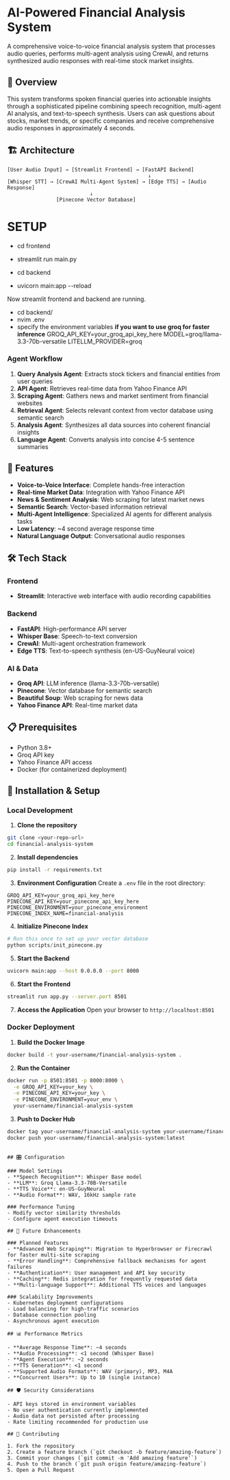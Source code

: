 # AI-Powered Financial Analysis System

A comprehensive voice-to-voice financial analysis system that processes audio queries, performs multi-agent analysis using CrewAI, and returns synthesized audio responses with real-time stock market insights.

## 🎯 Overview

This system transforms spoken financial queries into actionable insights through a sophisticated pipeline combining speech recognition, multi-agent AI analysis, and text-to-speech synthesis. Users can ask questions about stocks, market trends, or specific companies and receive comprehensive audio responses in approximately 4 seconds.

## 🏗️ Architecture

```
[User Audio Input] → [Streamlit Frontend] → [FastAPI Backend]
                                              ↓
[Whisper STT] → [CrewAI Multi-Agent System] → [Edge TTS] → [Audio Response]
                           ↓
                [Pinecone Vector Database]
```


# SETUP 
- cd frontend 
- streamlit run main.py

- cd backend  
- uvicorn main:app --reload 

Now streamlit frontend and backend are running.

- cd backend/
- nvim .env
- specify the environment variables 
**if you want to use groq for faster inference**
GROQ_API_KEY=your_groq_api_key_here
MODEL=groq/llama-3.3-70b-versatile
LITELLM_PROVIDER=groq


### Agent Workflow
1. **Query Analysis Agent**: Extracts stock tickers and financial entities from user queries
2. **API Agent**: Retrieves real-time data from Yahoo Finance API
3. **Scraping Agent**: Gathers news and market sentiment from financial websites
4. **Retrieval Agent**: Selects relevant context from vector database using semantic search
5. **Analysis Agent**: Synthesizes all data sources into coherent financial insights
6. **Language Agent**: Converts analysis into concise 4-5 sentence summaries

## 🚀 Features

- **Voice-to-Voice Interface**: Complete hands-free interaction
- **Real-time Market Data**: Integration with Yahoo Finance API
- **News & Sentiment Analysis**: Web scraping for latest market news
- **Semantic Search**: Vector-based information retrieval
- **Multi-Agent Intelligence**: Specialized AI agents for different analysis tasks
- **Low Latency**: ~4 second average response time
- **Natural Language Output**: Conversational audio responses

## 🛠️ Tech Stack

### Frontend
- **Streamlit**: Interactive web interface with audio recording capabilities

### Backend
- **FastAPI**: High-performance API server
- **Whisper Base**: Speech-to-text conversion
- **CrewAI**: Multi-agent orchestration framework
- **Edge TTS**: Text-to-speech synthesis (en-US-GuyNeural voice)

### AI & Data
- **Groq API**: LLM inference (llama-3.3-70b-versatile)
- **Pinecone**: Vector database for semantic search
- **Beautiful Soup**: Web scraping for news data
- **Yahoo Finance API**: Real-time market data

## 📋 Prerequisites

- Python 3.8+
- Groq API key
- Yahoo Finance API access
- Docker (for containerized deployment)

## 🔧 Installation & Setup

### Local Development

1. **Clone the repository**
```bash
git clone <your-repo-url>
cd financial-analysis-system
```

2. **Install dependencies**
```bash
pip install -r requirements.txt
```

3. **Environment Configuration**
Create a `.env` file in the root directory:
```env
GROQ_API_KEY=your_groq_api_key_here
PINECONE_API_KEY=your_pinecone_api_key_here
PINECONE_ENVIRONMENT=your_pinecone_environment
PINECONE_INDEX_NAME=financial-analysis
```

4. **Initialize Pinecone Index**
```python
# Run this once to set up your vector database
python scripts/init_pinecone.py
```

5. **Start the Backend**
```bash
uvicorn main:app --host 0.0.0.0 --port 8000
```

6. **Start the Frontend**
```bash
streamlit run app.py --server.port 8501
```

7. **Access the Application**
Open your browser to `http://localhost:8501`

### Docker Deployment

1. **Build the Docker Image**
```bash
docker build -t your-username/financial-analysis-system .
```

2. **Run the Container**
```bash
docker run -p 8501:8501 -p 8000:8000 \
  -e GROQ_API_KEY=your_key \
  -e PINECONE_API_KEY=your_key \
  -e PINECONE_ENVIRONMENT=your_env \
  your-username/financial-analysis-system
```

3. **Push to Docker Hub**
```bash
docker tag your-username/financial-analysis-system your-username/financial-analysis-system:latest
docker push your-username/financial-analysis-system:latest
```

```

## 🎛️ Configuration

### Model Settings
- **Speech Recognition**: Whisper Base model
- **LLM**: Groq Llama-3.3-70B-Versatile
- **TTS Voice**: en-US-GuyNeural
- **Audio Format**: WAV, 16kHz sample rate

### Performance Tuning
- Modify vector similarity thresholds
- Configure agent execution timeouts

## 🚀 Future Enhancements

### Planned Features
- **Advanced Web Scraping**: Migration to Hyperbrowser or Firecrawl for faster multi-site scraping
- **Error Handling**: Comprehensive fallback mechanisms for agent failures
- **Authentication**: User management and API key security
- **Caching**: Redis integration for frequently requested data
- **Multi-language Support**: Additional TTS voices and languages

### Scalability Improvements
- Kubernetes deployment configurations
- Load balancing for high-traffic scenarios
- Database connection pooling
- Asynchronous agent execution

## 📊 Performance Metrics

- **Average Response Time**: ~4 seconds
- **Audio Processing**: <1 second (Whisper Base)
- **Agent Execution**: ~2 seconds
- **TTS Generation**: <1 second
- **Supported Audio Formats**: WAV (primary), MP3, M4A
- **Concurrent Users**: Up to 10 (single instance)

## 🛡️ Security Considerations

- API keys stored in environment variables
- No user authentication currently implemented
- Audio data not persisted after processing
- Rate limiting recommended for production use

## 🤝 Contributing

1. Fork the repository
2. Create a feature branch (`git checkout -b feature/amazing-feature`)
3. Commit your changes (`git commit -m 'Add amazing feature'`)
4. Push to the branch (`git push origin feature/amazing-feature`)
5. Open a Pull Request

